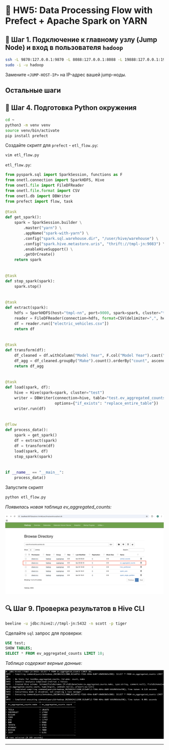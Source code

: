 # 🚀 HW5: Data Processing Flow with Prefect + Apache Spark on YARN

## 🔐 Шаг 1. Подключение к главному узлу (Jump Node) и вход в пользователя `hadoop`

```bash
ssh -L 9870:127.0.0.1:9870 -L 8088:127.0.0.1:8088 -L 19888:127.0.0.1:19888 team@<JUMP-HOST-IP>
sudo -i -u hadoop
```
Замените `<JUMP-HOST-IP>` на IP-адрес вашей jump-ноды.

## Остальные шаги

## 🧪 Шаг 4. Подготовка Python окружения

```bash
cd ~
python3 -m venv venv
source venv/bin/activate
pip install prefect
```

Создайте скрипт для `prefect` - `etl_flow.py`:
```bash
vim etl_flow.py
```
`etl_flow.py`:
```python
from pyspark.sql import SparkSession, functions as F
from onetl.connection import SparkHDFS, Hive
from onetl.file import FileDFReader
from onetl.file.format import CSV
from onetl.db import DBWriter
from prefect import flow, task

@task
def get_spark():
    spark = SparkSession.builder \
        .master("yarn") \
        .appName("spark-with-yarn") \
        .config("spark.sql.warehouse.dir", "/user/hive/warehouse") \
        .config("spark.hive.metastore.uris", "thrift://tmpl-jn:9083") \
        .enableHiveSupport() \
        .getOrCreate()
    return spark


@task
def stop_spark(spark):
    spark.stop()


@task
def extract(spark):
    hdfs = SparkHDFS(host="tmpl-nn", port=9000, spark=spark, cluster="test")
    reader = FileDFReader(connection=hdfs, format=CSV(delimiter=",", header=True), source_path="/input")
    df = reader.run(["electric_vehicles.csv"])
    return df


@task
def transform(df):
    df_cleaned = df.withColumn("Model Year", F.col("Model Year").cast("int")) # Трансформация типов
    df_agg = df_cleaned.groupBy("Make").count().orderBy("count", ascending=False) # Агрегация
    return df_agg


@task
def load(spark, df):
    hive = Hive(spark=spark, cluster="test")
    writer = DBWriter(connection=hive, table="test.ev_aggregated_counts",
                      options={"if_exists": "replace_entire_table"})
    writer.run(df)


@flow
def process_data():
    spark = get_spark()
    df = extract(spark)
    df = transform(df)
    load(spark, df)
    stop_spark(spark)


if __name__ == "__main__":
    process_data()
```
 Запустите скрипт
```bash
python etl_flow.py
```

*Появилась новая таблица ev_aggregated_counts:*

![All_tables](./screenshots/all_tables.png)

## 🔍 Шаг 9. Проверка результатов в Hive CLI


```bash
beeline -u jdbc:hive2://tmpl-jn:5432 -n scott -p tiger
```

Сделайте `sql` запрос для проверки:
```sql
USE test;
SHOW TABLES;
SELECT * FROM ev_aggregated_counts LIMIT 10;
```

*Таблица содержит верные данные:*

![sql_results](./screenshots/sql_results.png)

---

